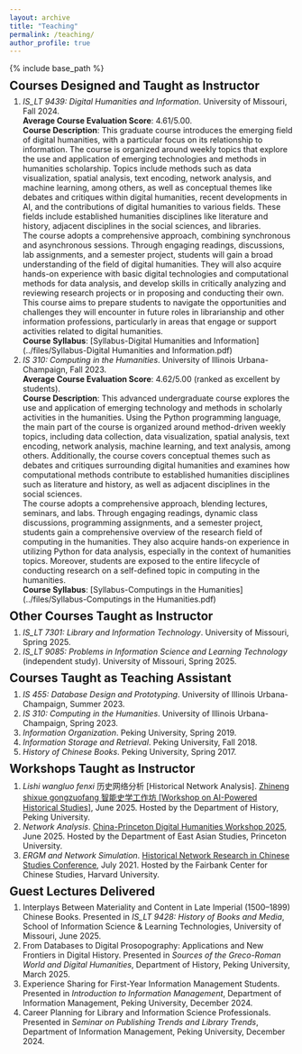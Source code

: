 ```yaml
---
layout: archive
title: "Teaching"
permalink: /teaching/
author_profile: true
---
```


{% include base_path %}

<p style="margin-top: -20px;"></p>

## Courses Designed and Taught as Instructor

<p style="margin-top: -10px;"></p>

1. <i>IS_LT 9439: Digital Humanities and Information</i>. University of Missouri, Fall 2024.<br><b>Average Course Evaluation Score</b>: 4.61/5.00.<br><b>Course Description</b>: This graduate course introduces the emerging field of digital humanities, with a particular focus on its relationship to information. The course is organized around weekly topics that explore the use and application of emerging technologies and methods in humanities scholarship. Topics include methods such as data visualization, spatial analysis, text encoding, network analysis, and machine learning, among others, as well as conceptual themes like debates and critiques within digital humanities, recent developments in AI, and the contributions of digital humanities to various fields. These fields include established humanities disciplines like literature and history, adjacent disciplines in the social sciences, and libraries.<br>The course adopts a comprehensive approach, combining synchronous and asynchronous sessions. Through engaging readings, discussions, lab assignments, and a semester project, students will gain a broad understanding of the field of digital humanities. They will also acquire hands-on experience with basic digital technologies and computational methods for data analysis, and develop skills in critically analyzing and reviewing research projects or in proposing and conducting their own. This course aims to prepare students to navigate the opportunities and challenges they will encounter in future roles in librarianship and other information professions, particularly in areas that engage or support activities related to digital humanities.<br><b>Course Syllabus</b>: [Syllabus-Digital Humanities and Information](../files/Syllabus-Digital Humanities and Information.pdf)
2. <i>IS 310: Computing in the Humanities</i>. University of Illinois Urbana-Champaign, Fall 2023.<br><b>Average Course Evaluation Score</b>: 4.62/5.00 (ranked as excellent by students).<br><b>Course Description</b>: This advanced undergraduate course explores the use and application of emerging technology and methods in scholarly activities in the humanities. Using the Python programming language, the main part of the course is organized around method-driven weekly topics, including data collection, data visualization, spatial analysis, text encoding, network analysis, machine learning, and text analysis, among others. Additionally, the course covers conceptual themes such as debates and critiques surrounding digital humanities and examines how computational methods contribute to established humanities disciplines such as literature and history, as well as adjacent disciplines in the social sciences.<br>The course adopts a comprehensive approach, blending lectures, seminars, and labs. Through engaging readings, dynamic class discussions, programming assignments, and a semester project, students gain a comprehensive overview of the research field of computing in the humanities. They also acquire hands-on experience in utilizing Python for data analysis, especially in the context of humanities topics. Moreover, students are exposed to the entire lifecycle of conducting research on a self-defined topic in computing in the humanities.<br><b>Course Syllabus</b>: [Syllabus-Computings in the Humanities](../files/Syllabus-Computings in the Humanities.pdf)

<p style="margin-top: -20px;"></p>

## Other Courses Taught as Instructor

<p style="margin-top: -10px;"></p>

1. <i>IS_LT 7301: Library and Information Technology</i>. University of Missouri, Spring 2025.
2. <i>IS_LT 9085: Problems in Information Science and Learning Technology</i> (independent study). University of Missouri, Spring 2025.

<p style="margin-top: -20px;"></p>

## Courses Taught as Teaching Assistant

<p style="margin-top: -10px;"></p>

1. <i>IS 455: Database Design and Prototyping</i>. University of Illinois Urbana-Champaign, Summer 2023.
2. <i>IS 310: Computing in the Humanities</i>. University of Illinois Urbana-Champaign, Spring 2023.
3. <i>Information Organization</i>. Peking University, Spring 2019.
4. <i>Information Storage and Retrieval</i>. Peking University, Fall 2018.
5. <i>History of Chinese Books</i>. Peking University, Spring 2017.

<p style="margin-top: -20px;"></p>

## Workshops Taught as Instructor

<p style="margin-top: -10px;"></p>

1. <i>Lishi wangluo fenxi</i> 历史网络分析 [Historical Network Analysis]. [Zhineng shixue gongzuofang 智能史学工作坊 [Workshop on AI-Powered Historical Studies]](https://news.pku.edu.cn/xwzh/bb6cda4c61fb40d998096185f95632fb.htm), June 2025. Hosted by the Department of History, Peking University.
2. <i>Network Analysis</i>. [China-Princeton Digital Humanities Workshop 2025](https://chinesedh2025.eas.princeton.edu), June 2025. Hosted by the Department of East Asian Studies, Princeton University.
3. <i>ERGM and Network Simulation</i>. [Historical Network Research in Chinese Studies Conference](https://fccsdigitalchina.github.io/hnrcs2021), July 2021. Hosted by the Fairbank Center for Chinese Studies, Harvard University.

<p style="margin-top: -20px;"></p>

## Guest Lectures Delivered

<p style="margin-top: -10px;"></p>

1. Interplays Between Materiality and Content in Late Imperial (1500–1899) Chinese Books. Presented in <i>IS_LT 9428: History of Books and Media</i>, School of Information Science & Learning Technologies, University of Missouri, June 2025.
2. From Databases to Digital Prosopography: Applications and New Frontiers in Digital History. Presented in <i>Sources of the Greco-Roman World and Digital Humanities</i>, Department of History, Peking University, March 2025.
3. Experience Sharing for First-Year Information Management Students. Presented in <i>Introduction to Information Management</i>, Department of Information Management, Peking University, December 2024.
4. Career Planning for Library and Information Science Professionals. Presented in <i> Seminar on Publishing Trends and Library Trends</i>, Department of Information Management, Peking University, December 2024.
